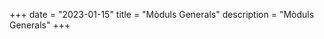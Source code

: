 +++
date        = "2023-01-15"
title       = "Mòduls Generals"
description = "Mòduls Generals"
+++


